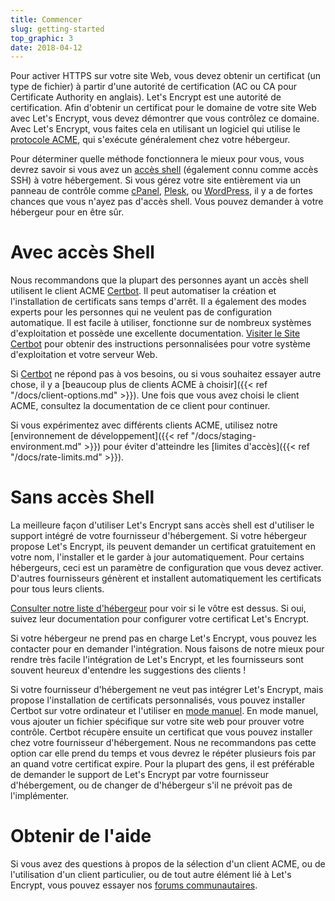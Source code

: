 ```yaml
---
title: Commencer
slug: getting-started
top_graphic: 3
date: 2018-04-12
---
```


Pour activer HTTPS sur votre site Web, vous devez obtenir un certificat (un type de fichier)
à partir d'une autorité de certification (AC ou CA pour Certificate Authority en anglais). Let's Encrypt est une autorité de certification. Afin d'obtenir un certificat pour le domaine de votre site Web avec Let's Encrypt, vous devez démontrer
que vous contrôlez ce domaine. Avec Let's Encrypt, vous faites cela en utilisant un logiciel qui utilise
le [protocole ACME](https://ietf-wg-acme.github.io/acme/), qui s'exécute généralement
chez votre hébergeur.

Pour déterminer quelle méthode fonctionnera le mieux pour vous, vous devrez savoir si
vous avez un [accès shell](https://en.wikipedia.org/wiki/Shell_account) (également connu
comme accès SSH) à votre hébergement. Si vous gérez votre site entièrement via un
panneau de contrôle comme [cPanel](https://cpanel.com/), [Plesk](https://www.plesk.com/), ou
[WordPress](https://wordpress.org/), il y a de fortes chances que vous n'ayez pas d'accès shell.
Vous pouvez demander à votre hébergeur pour en être sûr.

# Avec accès Shell

Nous recommandons que la plupart des personnes ayant un accès shell utilisent le client ACME
[Certbot]. Il peut automatiser la création et l'installation de certificats sans temps d'arrêt.
Il a également des modes experts pour les personnes qui ne veulent pas de configuration automatique. Il est facile à utiliser,
fonctionne sur de nombreux systèmes d'exploitation et possède une excellente documentation. [Visiter le
Site Certbot][Certbot] pour obtenir des instructions personnalisées pour votre système d'exploitation et votre serveur Web.

Si [Certbot] ne répond pas à vos besoins, ou si vous souhaitez essayer autre chose, il y a
[beaucoup plus de clients ACME à choisir]({{< ref "/docs/client-options.md" >}}). Une fois que vous avez choisi le client ACME, consultez la documentation de ce client pour continuer.

Si vous expérimentez avec différents clients ACME, utilisez notre
[environnement de développement]({{< ref "/docs/staging-environment.md" >}}) pour éviter d'atteindre les
[limites d'accès]({{< ref "/docs/rate-limits.md" >}}).

[Certbot]: https://certbot.eff.org/ "Certbot"

# Sans accès Shell

La meilleure façon d'utiliser Let's Encrypt sans accès shell est d'utiliser le support intégré
de votre fournisseur d'hébergement. Si votre hébergeur propose Let's Encrypt,
ils peuvent demander un certificat gratuitement en votre nom, l'installer et
le garder à jour automatiquement. Pour certains hébergeurs, ceci est un
paramètre de configuration que vous devez activer. D'autres fournisseurs génèrent et installent 
automatiquement les certificats pour tous leurs clients.

[Consulter notre liste d'hébergeur](https://community.letsencrypt.org/t/web-hosting-who-support-lets-encrypt/6920)
pour voir si le vôtre est dessus. Si oui, suivez leur documentation pour configurer votre
certificat Let's Encrypt.

Si votre hébergeur ne prend pas en charge Let's Encrypt, vous pouvez les contacter pour en
demander l'intégration. Nous faisons de notre mieux pour rendre très facile l'intégration de Let's Encrypt,
et les fournisseurs sont souvent heureux d'entendre les suggestions des clients !

Si votre fournisseur d'hébergement ne veut pas intégrer Let's Encrypt, mais
propose l'installation de certificats personnalisés, vous pouvez installer Certbot sur votre
ordinateur et l'utiliser en [mode manuel](https://certbot.eff.org/docs/using.html#manual).
En mode manuel, vous ajouter un fichier spécifique sur votre site web pour prouver votre
contrôle. Certbot récupère ensuite un certificat que vous pouvez installer chez votre
fournisseur d'hébergement. Nous ne recommandons pas cette option car elle prend du temps
et vous devrez le répéter plusieurs fois par an quand votre certificat
expire. Pour la plupart des gens, il est préférable de demander le support de Let's Encrypt par votre
fournisseur d'hébergement, ou de changer de d'hébergeur s'il ne prévoit pas de l'implémenter.

# Obtenir de l'aide

Si vous avez des questions à propos de la sélection d'un client ACME, ou de l'utilisation d'un client particulier, ou de tout autre élément lié à Let's Encrypt, vous pouvez essayer nos [forums communautaires](https://community.letsencrypt.org/).
